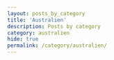 ```yaml
---
layout: posts_by_category
title: 'Australien'
description: Posts by category
category: australien
hide: true
permalink: /category/australien/
---
```

